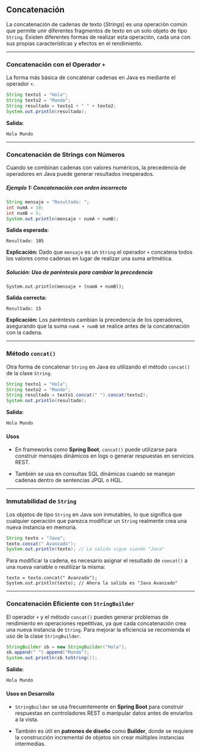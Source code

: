 ## Concatenación

La concatenación de cadenas de texto (_Strings_) es una operación común que permite unir diferentes fragmentos de texto en un solo objeto de tipo `String`. Existen diferentes formas de realizar esta operación, cada una con sus propias características y efectos en el rendimiento.

---
### Concatenación con el Operador `+`
La forma más básica de concatenar cadenas en Java es mediante el operador `+`.

```java
String texto1 = "Hola";
String texto2 = "Mundo";
String resultado = texto1 + " " + texto2;
System.out.println(resultado);
```

**Salida:**

```
Hola Mundo
```

---
### Concatenación de Strings con Números
Cuando se combinan cadenas con valores numéricos, la precedencia de operadores en Java puede generar resultados inesperados.

##### Ejemplo 1: Concatenación con orden incorrecto

```java
String mensaje = "Resultado: ";
int numA = 10;
int numB = 5;
System.out.println(mensaje + numA + numB);
```

**Salida esperada:**

```
Resultado: 105
```

**Explicación:** Dado que `mensaje` es un `String` el operador `+` concatena todos los valores como cadenas en lugar de realizar una suma aritmética.

##### Solución: Uso de paréntesis para cambiar la precedencia

```
System.out.println(mensaje + (numA + numB));
```

**Salida correcta:**

```
Resultado: 15
```

**Explicación:** Los paréntesis cambian la precedencia de los operadores, asegurando que la suma `numA + numB` se realice antes de la concatenación con la cadena.

---
### Método `concat()`
Otra forma de concatenar `String` en Java es utilizando el método `concat()` de la clase `String`.

```java
String texto1 = "Hola";
String texto2 = "Mundo";
String resultado = texto1.concat(" ").concat(texto2);
System.out.println(resultado);
```

**Salida:**

```
Hola Mundo
```

#### Usos

- En frameworks como **Spring Boot**, `concat()` puede utilizarse para construir mensajes dinámicos en logs o generar respuestas en servicios REST.

- También se usa en consultas SQL dinámicas cuando se manejan cadenas dentro de sentencias JPQL o HQL.

---
### Inmutabilidad de `String`
Los objetos de tipo `String` en Java son inmutables, lo que significa que cualquier operación que parezca modificar un `String` realmente crea una nueva instancia en memoria.

```java
String texto = "Java";
texto.concat(" Avanzado");
System.out.println(texto); // La salida sigue siendo "Java"
```

Para modificar la cadena, es necesario asignar el resultado de `concat()` a una nueva variable o reutilizar la misma:

```
texto = texto.concat(" Avanzado");
System.out.println(texto); // Ahora la salida es "Java Avanzado"
```

---
### Concatenación Eficiente con `StringBuilder`

El operador `+` y el método `concat()` pueden generar problemas de rendimiento en operaciones repetitivas, ya que cada concatenación crea una nueva instancia de `String`. Para mejorar la eficiencia se recomienda el uso de la clase `StringBuilder`.

```java
StringBuilder sb = new StringBuilder("Hola");
sb.append(" ").append("Mundo");
System.out.println(sb.toString());
```

**Salida:**

```
Hola Mundo
```

#### Usos en Desarrollo

- `StringBuilder` se usa frecuentemente en **Spring Boot** para construir respuestas en controladores REST o manipular datos antes de enviarlos a la vista.

- También es útil en **patrones de diseño** como **Builder**, donde se requiere la construcción incremental de objetos sin crear múltiples instancias intermedias.
